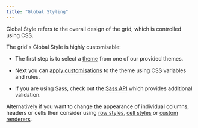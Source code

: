 ```yaml
---
title: "Global Styling"
---
```


Global Style refers to the overall design of the grid, which is controlled using CSS.

The grid's Global Style is highly customisable:

- The first step is to select a [theme](/themes/) from one of our provided themes.

- Next you can [apply customisations](/global-style-customisation/) to the theme using CSS variables and rules.

- If you are using Sass, check out the [Sass API](/global-style-customisation-sass/) which provides additional validation.

Alternatively if you want to change the appearance of individual columns, headers or cells then consider using [row styles](/row-styles/), [cell styles](/cell-styles/) or [custom renderers](/components/).

